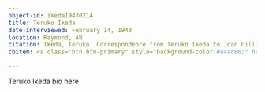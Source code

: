 ```yaml
---
object-id: ikeda19430214
title: Teruko Ikeda
date-interviewed: February 14, 1943
location: Raymond, AB
citation: Ikeda, Teruko. Correspondence from Teruko Ikeda to Joan Gillis. 14 February 1943. RBSC-ARC-1786-02-25. Joan Gillis fonds. University of British Columbia Library Rare Books and Special Collections, Vancouver, Canada.
cbitem: <a class="btn btn-primary" style="background-color:#a4ac86;" href="https://ubc-library-rbsc.github.io/gillis-2021/item.html?id=gillis030">View Item</a>

---
```


Teruko Ikeda bio here
